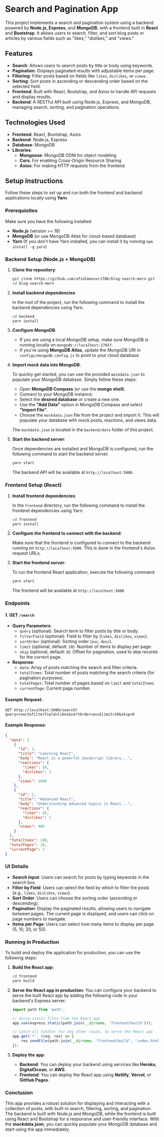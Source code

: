 # Search and Pagination App

This project implements a search and pagination system using a backend powered by **Node.js, Express**, and **MongoDB**, with a frontend built in **React** and **Bootstrap**. It allows users to search, filter, and sort blog posts or articles by various fields such as "likes," "dislikes," and "views."

## Features

- **Search**: Allows users to search posts by title or body using keywords.
- **Pagination**: Displays paginated results with adjustable items per page.
- **Filtering**: Filter posts based on fields like `likes`, `dislikes`, or `views`.
- **Sorting**: Sort posts in ascending or descending order based on the selected field.
- **Frontend**: Built with React, Bootstrap, and Axios to handle API requests and display results.
- **Backend**: A RESTful API built using Node.js, Express, and MongoDB, managing search, sorting, and pagination operations.

## Technologies Used

- **Frontend**: React, Bootstrap, Axios
- **Backend**: Node.js, Express
- **Database**: MongoDB
- **Libraries**:
  - **Mongoose**: MongoDB ODM for object modeling
  - **Cors**: For enabling Cross-Origin Resource Sharing
  - **Axios**: For making HTTP requests from the frontend

## Setup Instructions

Follow these steps to set up and run both the frontend and backend applications locally using **Yarn**.

### Prerequisites

Make sure you have the following installed:

- **Node.js** (version >= 16)
- **MongoDB** (or use MongoDB Atlas for cloud-based database)
- **Yarn** (If you don't have Yarn installed, you can install it by running `npm install -g yarn`)

### Backend Setup (Node.js + MongoDB)

1. **Clone the repository**:

   ```bash
   git clone https://github.com/afzalmansuri786/blog-search-mern.git
   cd blog-search-mern
   ```

2. **Install backend dependencies**:

   In the root of the project, run the following command to install the backend dependencies using Yarn.

   ```bash
   cd backend
   yarn install
   ```

3. **Configure MongoDB**:

   - If you are using a local MongoDB setup, make sure MongoDB is running locally on `mongodb://localhost:27017`.
   - If you're using **MongoDB Atlas**, update the MongoDB URI in `configs/mongodb.config.js` to point to your cloud database.

4. **Import mock data into MongoDB**:

   To quickly get started, you can use the provided `mockdata.json` to populate your MongoDB database. Simply follow these steps:

   - Open **MongoDB Compass** (or use the **mongo shell**).
   - Connect to your MongoDB instance.
   - Select the **desired database** or create a new one.
   - Use the **"Add Data"** option in MongoDB Compass and select **"Import File"**.
   - Choose the `mockdata.json` file from the project and import it. This will populate your database with mock posts, reactions, and views data.

   The `mockdata.json` is located in the `backend/data` folder of this project.

5. **Start the backend server**:

   Once dependencies are installed and MongoDB is configured, run the following command to start the backend server.

   ```bash
   yarn start
   ```

   The backend API will be available at `http://localhost:5000`.

### Frontend Setup (React)

1. **Install frontend dependencies**:

   In the `frontend` directory, run the following command to install the frontend dependencies using Yarn.

   ```bash
   cd frontend
   yarn install
   ```

2. **Configure the frontend to connect with the backend**:

   Make sure that the frontend is configured to connect to the backend running on `http://localhost:5000`. This is done in the frontend's Axios request URLs.

3. **Start the frontend server**:

   To run the frontend React application, execute the following command.

   ```bash
   yarn start
   ```

   The frontend will be available at `http://localhost:3000`.

### Endpoints

#### 1. **GET `/search`**
   - **Query Parameters**:
     - `query` (optional): Search term to filter posts by title or body.
     - `filterField` (optional): Field to filter by (`likes`, `dislikes`, `views`).
     - `sortOrder` (optional): Sorting order (`asc`, `desc`).
     - `limit` (optional, default: `10`): Number of items to display per page.
     - `skip` (optional, default: `0`): Offset for pagination, used to skip records for the correct page.
   - **Response**:
     - `data`: Array of posts matching the search and filter criteria.
     - `totalItems`: Total number of posts matching the search criteria (for pagination purposes).
     - `totalPages`: Total number of pages based on `limit` and `totalItems`.
     - `currentPage`: Current page number.

#### Example Request:
```http
GET http://localhost:5000/search?query=react&filterField=likes&sortOrder=asc&limit=10&skip=0
```

#### Example Response:
```json
{
  "data": [
    {
      "id": 1,
      "title": "Learning React",
      "body": "React is a powerful JavaScript library...",
      "reactions": {
        "likes": 50,
        "dislikes": 2
      },
      "views": 1000
    },
    {
      "id": 2,
      "title": "Advanced React",
      "body": "Understanding advanced topics in React...",
      "reactions": {
        "likes": 45,
        "dislikes": 1
      },
      "views": 900
    }
  ],
  "totalItems": 100,
  "totalPages": 10,
  "currentPage": 1
}
```

### UI Details

- **Search Input**: Users can search for posts by typing keywords in the search box.
- **Filter by Field**: Users can select the field by which to filter the posts (e.g., `likes`, `dislikes`, `views`).
- **Sort Order**: Users can choose the sorting order (ascending or descending).
- **Pagination**: Display the paginated results, allowing users to navigate between pages. The current page is displayed, and users can click on page numbers to navigate.
- **Items per Page**: Users can select how many items to display per page (5, 10, 20, or 50).

### Running in Production

To build and deploy the application for production, you can use the following steps:

1. **Build the React app**:
   ```bash
   cd frontend
   yarn build
   ```

2. **Serve the React app in production**:
   You can configure your backend to serve the built React app by adding the following code in your backend's Express server:
   
   ```javascript
   import path from 'path';

   // Serve static files from the React app
   app.use(express.static(path.join(__dirname, 'frontend/build')));

   // Catch-all handler for any other route, to serve the React app
   app.get('*', (req, res) => {
       res.sendFile(path.join(__dirname, 'frontend/build', 'index.html'));
   });
   ```

3. **Deploy the app**:
   - **Backend**: You can deploy your backend using services like **Heroku**, **DigitalOcean**, or **AWS**.
   - **Frontend**: You can deploy the React app using **Netlify**, **Vercel**, or **GitHub Pages**.

### Conclusion

This app provides a robust solution for displaying and interacting with a collection of posts, with built-in search, filtering, sorting, and pagination. The backend is built with Node.js and MongoDB, while the frontend is built using React and Bootstrap for a responsive and user-friendly interface. With the **mockdata.json**, you can quickly populate your MongoDB database and start using the app immediately.
